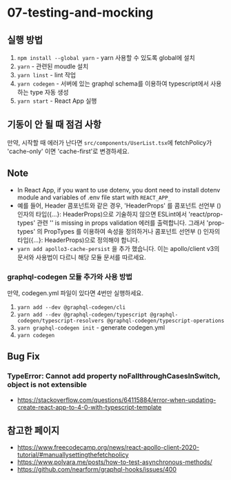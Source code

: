 # 07-testing-and-mocking

## 실행 방법

1. `npm install --global yarn` - yarn 사용할 수 있도록 global에 설치
2. `yarn` - 관련된 moudle 설치
3. `yarn linst` - lint 작업
4. `yarn codegen` - 서버에 있는 graphql schema를 이용하여 typescript에서 사용하는 type 자동 생성
5. `yarn start` - React App 실행 


## 기동이 안 될 때 점검 사항

만약, 시작할 때 에러가 난다면 `src/components/UserList.tsx`에 fetchPolicy가 'cache-only' 이면 'cache-first'로 변경하세요.

## Note

- In React App, if you want to use dotenv, you dont need to install dotenv module and variables of .env file start with `REACT_APP_`
- 예를 들어, Header 콤포넌트와 같은 경우, 'HeaderProps' 를 콤포넌트 선언부 () 인자의 타입({...}: HeaderProps)으로 기술하지 않으면 ESLint에서 'react/prop-types' 관련 '' is missing in props validation 에러를 출력합니다. 그래서 'prop-types' 의 PropTypes 를 이용하여 속성을 정의하거나 콤포넌트 선언부 () 인자의 타입({...}: HeaderProps)으로 정의해야 합니다.
- `yarn add apollo3-cache-persist` 을 추가 했습니다. 이는 apollo/client v3의 문서와 사용법이 다르니 해당 모듈 문서를 따르세요.

### graphql-codegen 모듈 추가와 사용 방법
만약, codegen.yml 파일이 있다면 4번만 실행하세요.

1. `yarn add --dev @graphql-codegen/cli`
2. `yarn add --dev @graphql-codegen/typescript @graphql-codegen/typescript-resolvers @graphql-codegen/typescript-operations`
3. `yarn graphql-codegen init` - generate codegen.yml
4. `yarn codegen`


## Bug Fix

### TypeError: Cannot add property noFallthroughCasesInSwitch, object is not extensible

- https://stackoverflow.com/questions/64115884/error-when-updating-create-react-app-to-4-0-with-typescript-template


## 참고한 페이지

- https://www.freecodecamp.org/news/react-apollo-client-2020-tutorial/#manuallysettingthefetchpolicy
- https://www.polvara.me/posts/how-to-test-asynchronous-methods/
- https://github.com/nearform/graphql-hooks/issues/400
